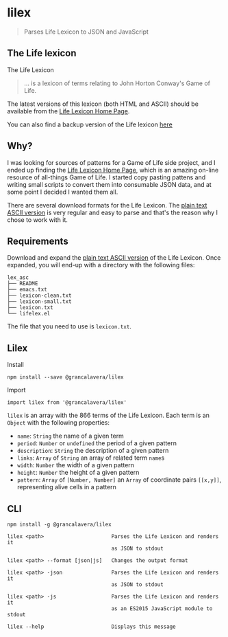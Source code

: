 # lilex

> Parses Life Lexicon to JSON and JavaScript

## The Life lexicon

The Life Lexicon

> ... is a lexicon of terms relating to John Horton Conway's Game of Life.

The latest versions of this lexicon (both HTML and ASCII) should be available from the [Life Lexicon Home Page][life-lexicon].

You can also find a backup version of the Life lexicon [here][life-lexicon-backup]

## Why?

I was looking for sources of patterns for a Game of Life side project, and I ended up finding the [Life Lexicon Home Page][life-lexicon], which is an amazing on-line resource of all-things Game of Life. I started copy pasting pattens and writing small scripts to convert them into consumable JSON data, and at some point I decided I wanted them all.

There are several download formats for the Life Lexicon. The [plain text ASCII version][life-lexicon-ascii] is very regular and easy to parse and that's the reason why I chose to work with it.

## Requirements

Download and expand the [plain text ASCII version][life-lexicon-ascii] of the Life Lexicon. Once expanded, you will end-up with a directory with the following files:

```
lex_asc
├── README
├── emacs.txt
├── lexicon-clean.txt
├── lexicon-small.txt
├── lexicon.txt
└── lifelex.el
```

The file that you need to use is `lexicon.txt`.

## Lilex

Install

```
npm install --save @grancalavera/lilex
```

Import

```
import lilex from '@grancalavera/lilex'
```

`lilex` is an array with the 866 terms of the Life Lexicon. Each term is an `Object` with the following properties:

- `name`: `String` the name of a given term
- `period`: `Number` or `undefined` the period of a given pattern
- `description`: `String` the description of a given pattern
- `links`: `Array` of `String` an array of related term `name`s
- `width`: `Number` the width of a given pattern
- `height`: `Number` the height of a given pattern
- `pattern`: `Array` of `[Number, Number]` an `Array` of coordinate pairs `[[x,y]]`, representing alive cells in a pattern


## CLI

```
npm install -g @grancalavera/lilex
```

```
lilex <path>                      Parses the Life Lexicon and renders it
                                  as JSON to stdout

lilex <path> --format [json|js]   Changes the output format

lilex <path> -json                Parses the Life Lexicon and renders it
                                  as JSON to stdout

lilex <path> -js                  Parses the Life Lexicon and renders it
                                  as an ES2015 JavaScript module to stdout

lilex --help                      Displays this message
```


[life-lexicon]:http://www.argentum.freeserve.co.uk/lex_home.htm
[life-lexicon-ascii]:http://www.argentum.freeserve.co.uk/lex_asc.zip
[life-lexicon-backup]:https://github.com/elgrancalavera/lex_asc

